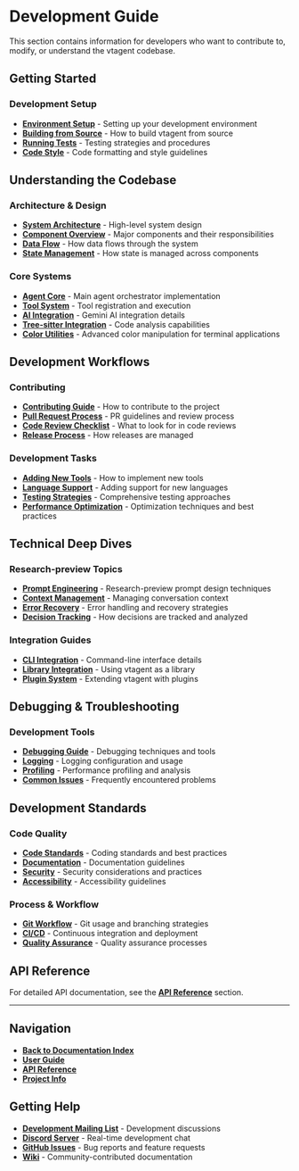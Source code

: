 # **Development Guide**

This section contains information for developers who want to contribute to, modify, or understand the vtagent codebase.

## **Getting Started**

### Development Setup

- **[Environment Setup](./setup.md)** - Setting up your development environment
- **[Building from Source](./building.md)** - How to build vtagent from source
- **[Running Tests](./testing.md)** - Testing strategies and procedures
- **[Code Style](./code-style.md)** - Code formatting and style guidelines

## **Understanding the Codebase**

### Architecture & Design

- **[System Architecture](./architecture.md)** - High-level system design
- **[Component Overview](./components.md)** - Major components and their responsibilities
- **[Data Flow](./data-flow.md)** - How data flows through the system
- **[State Management](./state-management.md)** - How state is managed across components

### Core Systems

- **[Agent Core](./agent-core.md)** - Main agent orchestrator implementation
- **[Tool System](./tool-system.md)** - Tool registration and execution
- **[AI Integration](./ai-integration.md)** - Gemini AI integration details
- **[Tree-sitter Integration](./tree-sitter-integration.md)** - Code analysis capabilities
- **[Color Utilities](../api/color-utilities.md)** - Advanced color manipulation for terminal applications

## **Development Workflows**

### Contributing

- **[Contributing Guide](./contributing.md)** - How to contribute to the project
- **[Pull Request Process](./pull-requests.md)** - PR guidelines and review process
- **[Code Review Checklist](./code-review.md)** - What to look for in code reviews
- **[Release Process](./releases.md)** - How releases are managed

### Development Tasks

- **[Adding New Tools](./adding-tools.md)** - How to implement new tools
- **[Language Support](./language-support.md)** - Adding support for new languages
- **[Testing Strategies](./testing-strategies.md)** - Comprehensive testing approaches
- **[Performance Optimization](./performance.md)** - Optimization techniques and best practices

## **Technical Deep Dives**

### Research-preview Topics

- **[Prompt Engineering](./prompt-engineering.md)** - Research-preview prompt design techniques
- **[Context Management](./context-management.md)** - Managing conversation context
- **[Error Recovery](./error-recovery.md)** - Error handling and recovery strategies
- **[Decision Tracking](./decision-tracking.md)** - How decisions are tracked and analyzed

### Integration Guides

- **[CLI Integration](./cli-integration.md)** - Command-line interface details
- **[Library Integration](./library-integration.md)** - Using vtagent as a library
- **[Plugin System](./plugin-system.md)** - Extending vtagent with plugins

## **Debugging & Troubleshooting**

### Development Tools

- **[Debugging Guide](./debugging.md)** - Debugging techniques and tools
- **[Logging](./logging.md)** - Logging configuration and usage
- **[Profiling](./profiling.md)** - Performance profiling and analysis
- **[Common Issues](./common-issues.md)** - Frequently encountered problems

## **Development Standards**

### Code Quality

- **[Code Standards](./standards.md)** - Coding standards and best practices
- **[Documentation](./documentation.md)** - Documentation guidelines
- **[Security](./security.md)** - Security considerations and practices
- **[Accessibility](./accessibility.md)** - Accessibility guidelines

### Process & Workflow

- **[Git Workflow](./git-workflow.md)** - Git usage and branching strategies
- **[CI/CD](./ci-cd.md)** - Continuous integration and deployment
- **[Quality Assurance](./qa.md)** - Quality assurance processes

## **API Reference**

For detailed API documentation, see the **[API Reference](../api/)** section.

---

## **Navigation**

- **[Back to Documentation Index](./../README.md)**
- **[User Guide](../user-guide/)**
- **[API Reference](../api/)**
- **[Project Info](../project/)**

## **Getting Help**

- **[Development Mailing List](mailto:dev@vtagent-project.org)** - Development discussions
- **[Discord Server](https://discord.gg/vtagent)** - Real-time development chat
- **[GitHub Issues](https://github.com/username/vtagent/issues)** - Bug reports and feature requests
- **[Wiki](https://github.com/username/vtagent/wiki)** - Community-contributed documentation

